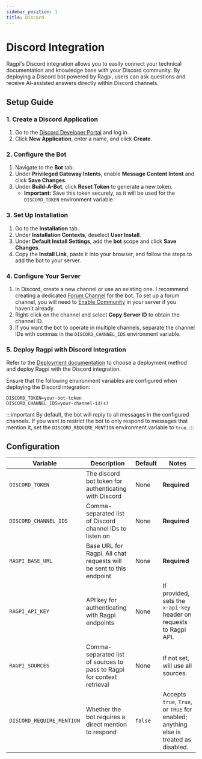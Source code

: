 ```yaml
---
sidebar_position: 1
title: Discord
---
```


# Discord Integration

Ragpi's Discord integration allows you to easily connect your technical documentation and knowledge base with your Discord community. By deploying a Discord bot powered by Ragpi, users can ask questions and receive AI-assisted answers directly within Discord channels.

## Setup Guide

### 1. Create a Discord Application

1. Go to the [Discord Developer Portal](https://discord.com/developers/applications) and log in.
2. Click **New Application**, enter a name, and click **Create**.

### 2. Configure the Bot

1. Navigate to the **Bot** tab.
2. Under **Privileged Gateway Intents**, enable **Message Content Intent** and click **Save Changes**.
3. Under **Build-A-Bot**, click **Reset Token** to generate a new token.
   - **Important:** Save this token securely, as it will be used for the `DISCORD_TOKEN` environment variable.

### 3. Set Up Installation

1. Go to the **Installation** tab.
2. Under **Installation Contexts**, deselect **User Install**.
3. Under **Default Install Settings**, add the **bot** scope and click **Save Changes**.
4. Copy the **Install Link**, paste it into your browser, and follow the steps to add the bot to your server.

### 4. Configure Your Server

1. In Discord, create a new channel or use an existing one. I recommend creating a dedicated [Forum Channel](https://support.discord.com/hc/en-us/articles/6208479917079-Forum-Channels-FAQ) for the bot. To set up a forum channel, you will need to [Enable Community](https://support.discord.com/hc/en-us/articles/360047132851-Enabling-Your-Community-Server) in your server if you haven't already.
2. Right-click on the channel and select **Copy Server ID** to obtain the channel ID.
3. If you want the bot to operate in multiple channels, separate the channel IDs with commas in the `DISCORD_CHANNEL_IDS` environment variable.

### 5. Deploy Ragpi with Discord Integration

Refer to the [Deployment documentation](/deployment) to choose a deployment method and deploy Ragpi with the Discord integration.

Ensure that the following environment variables are configured when deploying the Discord integration:

```env
DISCORD_TOKEN=your-bot-token
DISCORD_CHANNEL_IDS=your-channel-id(s)
```

:::important
By default, the bot will reply to all messages in the configured channels. If you want to restrict the bot to only respond to messages that mention it, set the `DISCORD_REQUIRE_MENTION` environment variable to `true`.
:::

## Configuration

| Variable                  | Description                                                            | Default | Notes                                                                                |
| ------------------------- | ---------------------------------------------------------------------- | ------- | ------------------------------------------------------------------------------------ |
| `DISCORD_TOKEN`           | The discord bot token for authenticating with Discord                  | None    | **Required**                                                                         |
| `DISCORD_CHANNEL_IDS`     | Comma-separated list of Discord channel IDs to listen on               | None    | **Required**                                                                         |
| `RAGPI_BASE_URL`          | Base URL for Ragpi. All chat requests will be sent to this endpoint    | None    | **Required**                                                                         |
| `RAGPI_API_KEY`           | API key for authenticating with Ragpi endpoints                        | None    | If provided, sets the `x-api-key` header on requests to Ragpi API.                   |
| `RAGPI_SOURCES`           | Comma-separated list of sources to pass to Ragpi for context retrieval | None    | If not set, will use all sources.                                                    |
| `DISCORD_REQUIRE_MENTION` | Whether the bot requires a direct mention to respond                   | `false` | Accepts `true`, `True`, or `TRUE` for enabled; anything else is treated as disabled. |
